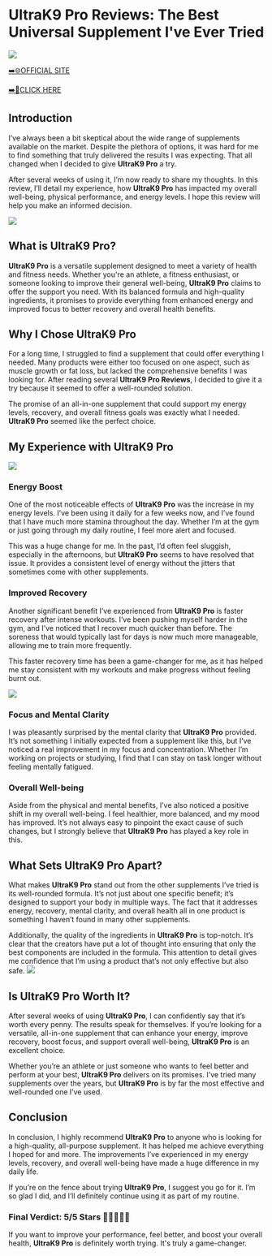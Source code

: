 # UltraK9 Pro Reviews: The Best Universal Supplement I've Ever Tried

[![](https://static.vecteezy.com/system/resources/thumbnails/019/896/014/small/buy-now-gradient-button-with-cart-symbol-buy-now-illustration-png.png)](https://edetoop.top/lander/sugarpreland-1/ultrak9pro.html) 

[➡️🌐OFFICIAL SITE](https://edetoop.top/lander/sugarpreland-1/ultrak9pro.html) 

[➡️🔗CLICK HERE](https://edetoop.top/lander/sugarpreland-1/ultrak9pro.html) 


## Introduction

I’ve always been a bit skeptical about the wide range of supplements available on the market. Despite the plethora of options, it was hard for me to find something that truly delivered the results I was expecting. That all changed when I decided to give **UltraK9 Pro** a try.

After several weeks of using it, I’m now ready to share my thoughts. In this review, I’ll detail my experience, how **UltraK9 Pro** has impacted my overall well-being, physical performance, and energy levels. I hope this review will help you make an informed decision. 

[![](https://wallpapers.com/images/hd/red-order-now-button-udg4jcj4arvn8b0n-2.png)](https://edetoop.top/lander/sugarpreland-1/ultrak9pro.html)  

## What is UltraK9 Pro?

**UltraK9 Pro** is a versatile supplement designed to meet a variety of health and fitness needs. Whether you're an athlete, a fitness enthusiast, or someone looking to improve their general well-being, **UltraK9 Pro** claims to offer the support you need. With its balanced formula and high-quality ingredients, it promises to provide everything from enhanced energy and improved focus to better recovery and overall health benefits.

## Why I Chose UltraK9 Pro

For a long time, I struggled to find a supplement that could offer everything I needed. Many products were either too focused on one aspect, such as muscle growth or fat loss, but lacked the comprehensive benefits I was looking for. After reading several **UltraK9 Pro Reviews**, I decided to give it a try because it seemed to offer a well-rounded solution.

The promise of an all-in-one supplement that could support my energy levels, recovery, and overall fitness goals was exactly what I needed. **UltraK9 Pro** seemed like the perfect choice.

## My Experience with UltraK9 Pro

[![](https://static.vecteezy.com/system/resources/thumbnails/019/896/014/small/buy-now-gradient-button-with-cart-symbol-buy-now-illustration-png.png)](https://edetoop.top/lander/sugarpreland-1/ultrak9pro.html)

### Energy Boost

One of the most noticeable effects of **UltraK9 Pro** was the increase in my energy levels. I’ve been using it daily for a few weeks now, and I’ve found that I have much more stamina throughout the day. Whether I’m at the gym or just going through my daily routine, I feel more alert and focused.

This was a huge change for me. In the past, I’d often feel sluggish, especially in the afternoons, but **UltraK9 Pro** seems to have resolved that issue. It provides a consistent level of energy without the jitters that sometimes come with other supplements.

### Improved Recovery

Another significant benefit I’ve experienced from **UltraK9 Pro** is faster recovery after intense workouts. I’ve been pushing myself harder in the gym, and I’ve noticed that I recover much quicker than before. The soreness that would typically last for days is now much more manageable, allowing me to train more frequently.

This faster recovery time has been a game-changer for me, as it has helped me stay consistent with my workouts and make progress without feeling burnt out.

[![](https://wallpapers.com/images/hd/red-order-now-button-udg4jcj4arvn8b0n-2.png)](https://edetoop.top/lander/sugarpreland-1/ultrak9pro.html)  

### Focus and Mental Clarity

I was pleasantly surprised by the mental clarity that **UltraK9 Pro** provided. It’s not something I initially expected from a supplement like this, but I’ve noticed a real improvement in my focus and concentration. Whether I’m working on projects or studying, I find that I can stay on task longer without feeling mentally fatigued.

### Overall Well-being

Aside from the physical and mental benefits, I’ve also noticed a positive shift in my overall well-being. I feel healthier, more balanced, and my mood has improved. It’s not always easy to pinpoint the exact cause of such changes, but I strongly believe that **UltraK9 Pro** has played a key role in this.

## What Sets UltraK9 Pro Apart?

What makes **UltraK9 Pro** stand out from the other supplements I’ve tried is its well-rounded formula. It’s not just about one specific benefit; it’s designed to support your body in multiple ways. The fact that it addresses energy, recovery, mental clarity, and overall health all in one product is something I haven’t found in many other supplements.

Additionally, the quality of the ingredients in **UltraK9 Pro** is top-notch. It’s clear that the creators have put a lot of thought into ensuring that only the best components are included in the formula. This attention to detail gives me confidence that I’m using a product that’s not only effective but also safe.
[![](https://static.vecteezy.com/system/resources/thumbnails/019/896/014/small/buy-now-gradient-button-with-cart-symbol-buy-now-illustration-png.png)](https://edetoop.top/lander/sugarpreland-1/ultrak9pro.html)
## Is UltraK9 Pro Worth It?

After several weeks of using **UltraK9 Pro**, I can confidently say that it’s worth every penny. The results speak for themselves. If you’re looking for a versatile, all-in-one supplement that can enhance your energy, improve recovery, boost focus, and support overall well-being, **UltraK9 Pro** is an excellent choice.

Whether you’re an athlete or just someone who wants to feel better and perform at your best, **UltraK9 Pro** delivers on its promises. I’ve tried many supplements over the years, but **UltraK9 Pro** is by far the most effective and well-rounded one I’ve used.

## Conclusion

In conclusion, I highly recommend **UltraK9 Pro** to anyone who is looking for a high-quality, all-purpose supplement. It has helped me achieve everything I hoped for and more. The improvements I’ve experienced in my energy levels, recovery, and overall well-being have made a huge difference in my daily life.

If you’re on the fence about trying **UltraK9 Pro**, I suggest you go for it. I’m so glad I did, and I’ll definitely continue using it as part of my routine.

### Final Verdict: 5/5 Stars 🌟🌟🌟🌟🌟

If you want to improve your performance, feel better, and boost your overall health, **UltraK9 Pro** is definitely worth trying. It's truly a game-changer.
